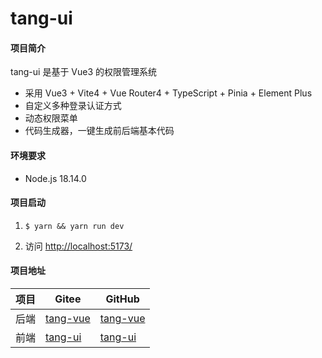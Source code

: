 # tang-ui

#### 项目简介

tang-ui 是基于 Vue3 的权限管理系统

* 采用 Vue3 + Vite4 + Vue Router4 + TypeScript + Pinia + Element Plus
* 自定义多种登录认证方式
* 动态权限菜单
* 代码生成器，一键生成前后端基本代码

#### 环境要求

* Node.js 18.14.0

#### 项目启动

1. ```
   $ yarn && yarn run dev
   ```
2. 访问 [http://localhost:5173/](http://localhost:5173/)

#### 项目地址

| 项目  | Gitee                                           | GitHub                                           |
|-----|-------------------------------------------------|--------------------------------------------------|
| 后端  | [tang-vue](https://gitee.com/tangllty/tang-vue) | [tang-vue](https://github.com/tangllty/tang-vue) |
| 前端  | [tang-ui](https://gitee.com/tangllty/tang-ui)   | [tang-ui](https://github.com/tangllty/tang-ui)   |
